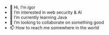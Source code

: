 - 👋 Hi, I’m igor
- 👀 I’m interested in web security & AI
- 🌱 I’m currently learning Java
- 💞️ I’m looking to collaborate on something good
- 📫 How to reach me somewhere in the world

<!---
igorfgama/igorfgama is a ✨ special ✨ repository because its `README.md` (this file) appears on your GitHub profile.
You can click the Preview link to take a look at your changes.
--->
